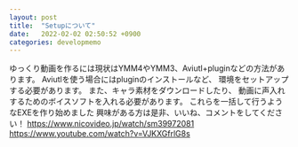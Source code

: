 ```yaml
---
layout: post
title:  "Setupについて"
date:   2022-02-02 02:50:52 +0900
categories: developmemo
---
```


ゆっくり動画を作るには現状はYMM4やYMM3、Aviutl+pluginなどの方法があります。
Aviutlを使う場合にはpluginのインストールなど、
環境をセットアップする必要があります。
また、キャラ素材をダウンロードしたり、
動画に声入れするためのボイスソフトを入れる必要があります。
これらを一括して行うようなEXEを作り始めました
興味がある方は是非、いいね、コメントをしてください！
https://www.nicovideo.jp/watch/sm39972081
https://www.youtube.com/watch?v=VJKXGfrlG8s
